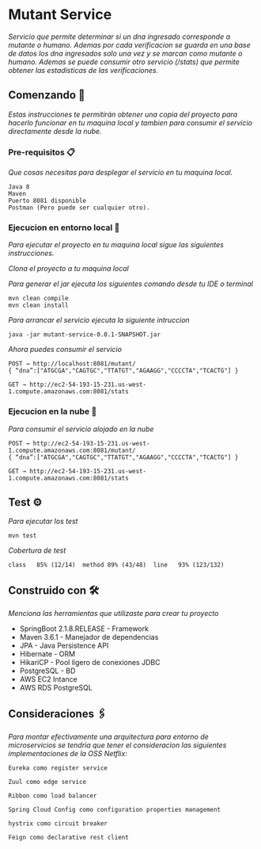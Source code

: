 # Mutant Service

_Servicio que permite determinar si un dna ingresado corresponde a mutante o humano. Ademas por cada verificacion se guarda en una base de datos los dna ingresados solo una vez y se marcan como mutante o humano.
Ademas se puede consumir otro servicio (/stats) que permite obtener las estadisticas de las verificaciones._

## Comenzando 🚀

_Estas instrucciones te permitirán obtener una copia del proyecto para hacerlo funcionar en tu maquina local y tambien para consumir el servicio directamente desde la nube._


### Pre-requisitos 📋

_Que cosas necesitas para desplegar el servicio en tu maquina local._

```
Java 8
Maven
Puerto 8081 disponible
Postman (Pero puede ser cualquier otro).

```

### Ejecucion en entorno local 🔧

_Para ejecutar el proyecto en tu maquina local sigue las siguientes instrucciones._

_Clona el proyecto a tu maquina local_

_Para generar el jar ejecuta los siguientes comando desde tu IDE o terminal_

```
mvn clean compile
mvn clean install
```

_Para arrancar el servicio ejecuta la siguiente intruccion_

```
java -jar mutant-service-0.0.1-SNAPSHOT.jar 
```

_Ahora puedes consumir el servicio_

```
POST → http://localhost:8081/mutant/
{ “dna”:["ATGCGA","CAGTGC","TTATGT","AGAAGG","CCCCTA","TCACTG"] }
```

```
GET → http://ec2-54-193-15-231.us-west-1.compute.amazonaws.com:8081/stats
```
### Ejecucion en la nube 🔧

_Para consumir el servicio alojado en la nube_

```
POST → http://ec2-54-193-15-231.us-west-1.compute.amazonaws.com:8081/mutant/
{ “dna”:["ATGCGA","CAGTGC","TTATGT","AGAAGG","CCCCTA","TCACTG"] }
```

```
GET → http://ec2-54-193-15-231.us-west-1.compute.amazonaws.com:8081/stats
```

## Test ⚙️

_Para ejecutar los test_

```
mvn test
```

_Cobertura de test_

```
class	85% (12/14)  method	89% (43/48)  line	93% (123/132)
```

## Construido con 🛠️

_Menciona las herramientas que utilizaste para crear tu proyecto_

* SpringBoot 2.1.8.RELEASE - Framework
* Maven 3.6.1 - Manejador de dependencias
* JPA - Java Persistence API
* Hibernate - ORM
* HikariCP - Pool ligero de conexiones JDBC
* PostgreSQL - BD
* AWS EC2 Intance
* AWS RDS PostgreSQL

## Consideraciones 🖇️

_Para montar efectivamente una arquitectura para entorno de microservicios se tendria que tener el consideracion las siguientes implementaciones de la OSS Netflix:_

```
Eureka como register service 
```

```
Zuul como edge service 
```

```
Ribbon como load balancer
```

```
Spring Cloud Config como configuration properties management
```

```
hystrix como circuit breaker
```

```
Feign como declarative rest client
```


